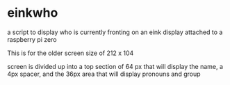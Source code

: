 # einkwho
a script to display who is currently fronting on an eink display attached to a raspberry pi zero

This is for the older screen size of 212 x 104

screen is divided up into a top section of 64 px that will display the name, a 4px spacer, and the 36px area that will display pronouns and group